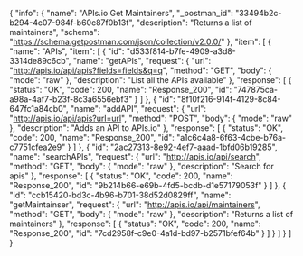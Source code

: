 {
  "info": {
    "name": "APIs.io Get Maintainers",
    "_postman_id": "33494b2c-b294-4c07-984f-b60c87f0b13f",
    "description": "Returns a list of maintainers",
    "schema": "https://schema.getpostman.com/json/collection/v2.0.0/"
  },
  "item": [
    {
      "name": "APIs",
      "item": [
        {
          "id": "d533f814-b7fe-4909-a3d8-3314de89c6cb",
          "name": "getAPIs",
          "request": {
            "url": "http://apis.io/api/apis?fields=fields&q=q",
            "method": "GET",
            "body": {
              "mode": "raw"
            },
            "description": "List all the APIs available"
          },
          "response": [
            {
              "status": "OK",
              "code": 200,
              "name": "Response_200",
              "id": "747875ca-a98a-4af7-b23f-8c3a6556ebf3"
            }
          ]
        },
        {
          "id": "8f10f216-914f-4129-8c84-647fc1a84cb0",
          "name": "addAPI",
          "request": {
            "url": "http://apis.io/api/apis?url=url",
            "method": "POST",
            "body": {
              "mode": "raw"
            },
            "description": "Adds an API to APIs.io"
          },
          "response": [
            {
              "status": "OK",
              "code": 200,
              "name": "Response_200",
              "id": "a1c6c4a8-6f63-4cbe-b76a-c7751cfea2e9"
            }
          ]
        },
        {
          "id": "2ac27313-8e92-4ef7-aaad-1bfd06b19285",
          "name": "searchAPIs",
          "request": {
            "url": "http://apis.io/api/search",
            "method": "GET",
            "body": {
              "mode": "raw"
            },
            "description": "Search for apis"
          },
          "response": [
            {
              "status": "OK",
              "code": 200,
              "name": "Response_200",
              "id": "9b214b66-e69b-4fd5-bcdb-d1e57179053f"
            }
          ]
        },
        {
          "id": "ccb15420-bd3c-4b96-b701-38d52d0829ff",
          "name": "getMaintainser",
          "request": {
            "url": "http://apis.io/api/maintainers",
            "method": "GET",
            "body": {
              "mode": "raw"
            },
            "description": "Returns a list of maintainers"
          },
          "response": [
            {
              "status": "OK",
              "code": 200,
              "name": "Response_200",
              "id": "7cd2958f-c9e0-4a1d-bd97-b2571bfef64b"
            }
          ]
        }
      ]
    }
  ]
}